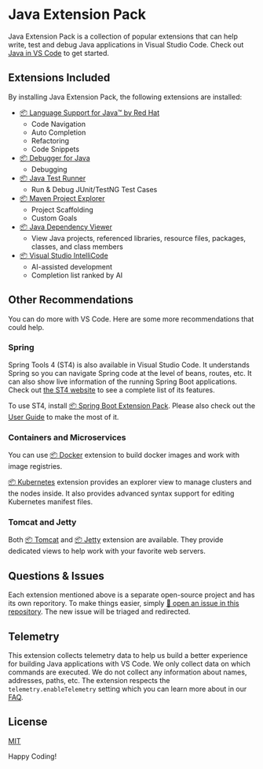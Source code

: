 # Java Extension Pack

Java Extension Pack is a collection of popular extensions that can help write, test and debug Java applications in Visual Studio Code. Check out [Java in VS Code](https://code.visualstudio.com/docs/languages/java) to get started.

## Extensions Included

By installing Java Extension Pack, the following extensions are installed:

- [📦 Language Support for Java™ by Red Hat ](https://marketplace.visualstudio.com/items?itemName=redhat.java)
    - Code Navigation
    - Auto Completion
    - Refactoring
    - Code Snippets
- [📦 Debugger for Java](https://marketplace.visualstudio.com/items?itemName=vscjava.vscode-java-debug)
    - Debugging
- [📦 Java Test Runner](https://marketplace.visualstudio.com/items?itemName=vscjava.vscode-java-test)
    - Run & Debug JUnit/TestNG Test Cases
- [📦 Maven Project Explorer](https://marketplace.visualstudio.com/items?itemName=vscjava.vscode-maven)
    - Project Scaffolding
    - Custom Goals
- [📦 Java Dependency Viewer](https://marketplace.visualstudio.com/items?itemName=vscjava.vscode-java-dependency)
    - View Java projects, referenced libraries, resource files, packages, classes, and class members
- [📦 Visual Studio IntelliCode](https://marketplace.visualstudio.com/items?itemName=VisualStudioExptTeam.vscodeintellicode)
    - AI-assisted development
    - Completion list ranked by AI

## Other Recommendations

You can do more with VS Code. Here are some more recommendations that could help.

### Spring

Spring Tools 4 (ST4) is also available in Visual Studio Code. It understands Spring so you can navigate Spring code at the level of beans, routes, etc. It can also show live information of the running Spring Boot applications. Check out [the ST4 website](https://spring.io/tools) to see a complete list of its features.

To use ST4, install [📦 Spring Boot Extension Pack](https://marketplace.visualstudio.com/items?itemName=Pivotal.vscode-boot-dev-pack). Please also check out the [User Guide](https://github.com/spring-projects/sts4/wiki) to make the most of it.

### Containers and Microservices

You can use [📦 Docker](https://marketplace.visualstudio.com/items?itemName=PeterJausovec.vscode-docker) extension to build docker images and work with image registries.

[📦 Kubernetes](https://marketplace.visualstudio.com/items?itemName=ms-kubernetes-tools.vscode-kubernetes-tools) extension provides an explorer view to manage clusters and the nodes inside. It also provides advanced syntax support for editing Kubernetes manifest files.

### Tomcat and Jetty

Both [📦 Tomcat](https://marketplace.visualstudio.com/items?itemName=adashen.vscode-tomcat) and [📦 Jetty](https://marketplace.visualstudio.com/items?itemName=SummerSun.vscode-jetty) extension are available. They provide dedicated views to help work with your favorite web servers.

## Questions & Issues

Each extension mentioned above is a separate open-source project and has its own reporitory. To make things easier, simply [🙋 open an issue in this repository](https://github.com/Microsoft/vscode-java-pack/issues). The new issue will be triaged and redirected.

## Telemetry

This extension collects telemetry data to help us build a better experience for building Java applications with VS Code. We only collect data on which commands are executed. We do not collect any information about names, addresses, paths, etc. The extension respects the `telemetry.enableTelemetry` setting which you can learn more about in our [FAQ](https://code.visualstudio.com/docs/supporting/faq#_how-to-disable-telemetry-reporting).

## License

[MIT](https://github.com/Microsoft/vscode-java-pack/blob/master/LICENSE.txt)

Happy Coding!
